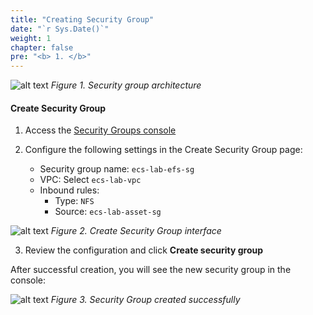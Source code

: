 ```yaml
---
title: "Creating Security Group"
date: "`r Sys.Date()`"
weight: 1
chapter: false
pre: "<b> 1. </b>"
---
```


![alt text](/images/1-prerequisites/1.1-create-security-group/ECS-Lab-Networking-Storage-1.png)
*Figure 1. Security group architecture*

#### Create Security Group

1. Access the [Security Groups console](https://console.aws.amazon.com/ec2/home?#SecurityGroups:)

2. Configure the following settings in the Create Security Group page:

   - Security group name: `ecs-lab-efs-sg`
   - VPC: Select `ecs-lab-vpc`
   - Inbound rules: 
     - Type: `NFS`
     - Source: `ecs-lab-asset-sg`

![alt text](/images/1-prerequisites/1.1-create-security-group/image-1.png)
*Figure 2. Create Security Group interface*

3. Review the configuration and click **Create security group**

After successful creation, you will see the new security group in the console:

![alt text](/images/1-prerequisites/1.1-create-security-group/image.png)
*Figure 3. Security Group created successfully*